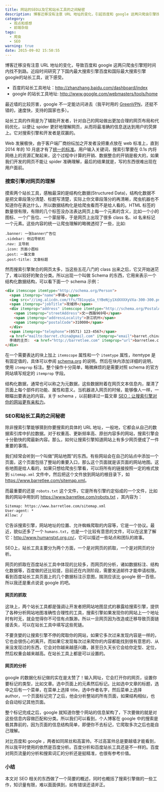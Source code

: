 ```yaml
---
title: 网站的SEO以及它和站长工具的之间秘密
description: 博客迁移没有注意 URL 地址的变化，引起百度和 google 这两只爬虫引擎找不到路。近段时间研究了下国内最大搜索引擎百度和国际最大搜索引擎google的站长工具，说下感受。
category:
  - 观点和感想
  - 前端杂烩
tags:
  - 爬虫
  - SEO
warning: true
date: 2015-09-02 15:50:55
---
```


博客迁移没有注意 URL 地址的变化，导致百度和 google 这两只爬虫引擎短时间内找不到路。近段时间研究了下国内最大搜索引擎百度和国际最大搜索引擎google的站长工具，说下感受。

- 百度的站长工具地址：<http://zhanzhang.baidu.com/dashboard/index>
- google 的站长工具地址: <http://www.google.com/webmasters/tools/home>

最近墙的比较厉害，google 不一定能访问进去（我平时用的 [GreenVPN](http://gjsq.link/)，还挺不错的，速度快，支持的国家也多）。

站长工具的作用是为了辅助开发者，针对自己的网站做出更加合理的网页布局和代码优化，以便让 spider 更好地理解网页，从而将最准确的信息送达到用户的荧屏上。它对搜索引擎和开发者是双赢的。

Web 发展极快，由于客户端厂商纷纭加之开发者没把重点放在 web 标准上，直到 2014 年的 10 月底才有了[统一的标准](http://www.w3.org/TR/2014/REC-html5-20141028/)。用户输入关键词，搜索引擎要在 0.1s 内将网络上的资源汇聚起来，这个过程中计算的开销、数据整合的开销是极大的，如果我们开发的网页不能让 spider 准确理解，最后的结果就是，写的东西很难出现在用户面前。

### 搜索引擎对网页的理解

摸索两个站长工具，感触最深的是结构化数据(Structured Data)，结构化数据不是把文章段落分清楚、标题写清楚，实际上你文章段落分的再清晰，爬虫机器也不知道你在表达什么，所以数据结构化是给爬虫看而不是给人看的。HTML 标签的数量很有限，有限的几个标签没办法表达网页上每一个元素的含义，比如一个小的图标、一个广告位、一个蒙层等，于是网页上出现了很多 class 名、id 名来标记一个元素。这些内容的统一让爬虫理解的略微透彻了一些，比如:

```
.banner: 一张banner广告位
.sidebar: 侧边导航栏
.nav: 主导航
.icon: 页面小图标
.post: 一篇文章
.post-title: 文章标题
```

然而搜索引擎聚合的网页太多，当这些五花八门的 class 出来之后，它又开始迷茫了，难以较好的聚合分类。所以出现一个叫做 Schema 的东西，它用来表示一个结构化数据结构，可以看下面一个 schema 示例：

```html
<div itemscope itemtype="http://schema.org/Person">   
  <span itemprop="name">李靖</span>   
  <img src="//img.alicdn.com/tfs/TB1oyqGa_tYBeNjy1XdXXXXyVXa-300-300.png" data-original="/blogimgs/2015/09/02/avatar.png" data-source="http://barretlee.com/avatar.png" itemprop="image" />    
  <span itemprop="jobTitle">攻城师</span>   
  <div itemprop="address" itemscope itemtype="http://schema.org/PostalAddress">     
    <span itemprop="streetAddress">文一西路969号</span>     
    <span itemprop="addressLocality">浙江杭州</span>
    <span itemprop="postalCode">310000</span>   
  </div>   
  <span itemprop="telephone">(0571) 123-4567</span>   
  <a href="mailto:barret.china@gmail.com" itemprop="email">barret.china@gmail.com</a>
  李靖的主页:  <a href="http://barretlee.com" itemprop="url">barretlee.com</a>    
</div> 
```

在一个需要表达的块上加上 `itemscope` 属性和一个 `itemtype` 属性，itemtype 是有固定值的，具体可以参阅 [schema.org](http://schema.org/) 的说明。然后在块内添加详细的说明，使用 `itemprop` 标注。整个操作十分简单，略微麻烦的是需要对照 schema 的官方网站填写规定的 `itemprop` 字段。

结构化数据，通常也可以称之为元数据，这些数据附着在网页文本信息内，厘清了页面上每个部件的功能、属性和意义。当机器进入网页的时候，能够像人一样，一眼瞄出要表达的内容。关于 schema ，以前翻译过一篇文章 [SEO：让搜索引擎对你的网站更有亲和力](https://www.barretlee.com/blog/2013/11/01/cb-let-your-page-understood-by-search-engine/)。

### SEO和站长工具的之间秘密

除非搜索引擎能够猜到你要搜索的具体的 URL 地址，一般地，它都会从自己的数据索引库中扒拉数据。对于权重高、更新频率高、原创内容多的网站，搜索引擎会十分勤快的爬最新内容。那么，如何让搜索引擎知道网站上有多少网页便成了一件重要的事情。

我们经常会听到一个叫做"网站地图"的东西。有些网站会在自己的站点中添加一个页面，这个页面包括了整站的重要入口，那么这个页面就是该页面的网站地图。这些地图是给人看的，如果只想给爬虫引擎看，可以将所有的链接按照一定的格式放到 `sitemap.xml` 文件中，然后把这个文件放到网站的根目录下，如 <https://www.barretlee.com/sitemap.xml>。

而最重要的还是 `robots.txt` 这个文件，它是所有引擎约定俗成的一个文件，比如我的网站中用到的 <https://www.barretlee.com/robots.txt> ，其内容为：

```txt
Sitemap: https://www.barretlee.com/sitemap.xml
User-agent: *
Allow: /
```

它告诉搜索引擎，网站地址的位置、允许蜘蛛爬取的内容等，它是一个协议。最近，貌似还多了一个 `humans.txt`，也是一个比较有意思的文件，可以在这里了解它：<http://www.humanstxt.org.cn/>，它可以描述一些站点和团队的故事。

SEO上，站长工具主要分为两个方面，一个是对网页的抓取，一个是对网页的分析。

网页的抓取在百度站长工具中体现的比较多，而网页的分析，诸如数据标注、结构化数据等，百度做的还比较搓，目前还在内测阶段，需要发送邮件才能申请权限。看到百度站长工具页面上的几个数据标注示意图，揣测应该比 google 弱一百倍，所以我还是重点说说 google 的吧。

#### 网页的抓取

这块上，两个站长工具都是强调让开发者把网站地图显式的暴露给搜索引擎，提供了各种分析网站地图准确性合理性的工具，搜索引擎如果发现你的网站上一个地址时有时无，就会觉得你不可信有点飘渺。所以一旦网页因为改造或迁移导致页面链接丢失，可以在站长工具中填写这些死链。

不要贪婪的让搜索引擎不停的爬取你的网站，如果它多次过来发现内容是一样的，它也会很伤心的离开。而如果它发现每次过来爬你的内容都能找到很有意思的、从来没发现过的东西，它会对你越来越感兴趣，甚至日久天长它会给你定型、定位，然后权重会越来越高。在站长工具上都是可以设置的。

#### 网页的分析

google 的数据化标记做的实在是太赞了！输入网址，它会打开你的网页，设置你要标记的类型，比如文章。选中页面上的元素然后标记。比如选中文章的标题，选中之后有一个菜单，在菜单上选择 title，选中作者名字，然后菜单上选择 author，一个页面标记完了之后，他会分析整站的所有页面，如果结构相似，也会自动标记其他页面。

整个标记完成之后，google 就知道你整个网站的信息架构了，下次要做的就是对这些信息内容做匹配和分类。所以我们可以看到，个人博客在 google 中的搜索是极其靠前的，因为页面的信息结构简单，即便你不去标记，它爬取多次之后也能自己理解。

对比百度和 google ，两者如同屌丝和高富帅。不过高富帅总是要越墙才能看到，所以我平时使用的依然是百度分析。百度分析和百度站长工具还是不一样的。百度对网页流量的分析和搜索词汇的分析还是挺精准，也很有参考价值。

### 小结

本文对 SEO 相关的东西做了一个简要的概述，同时也概括了搜索引擎做的一些工作，知识量有限，难以面面俱到，如有错误还请斧正。




